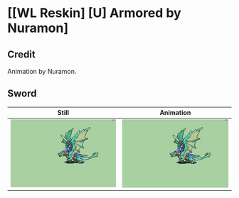 # [\[WL Reskin\] \[U\] Armored by Nuramon]

## Credit

Animation by Nuramon.
	
## Sword

| Still | Animation |
| :---: | :-------: |
| ![Sword still](./Sword_000.png) | ![Sword animation](./Sword.gif) |
